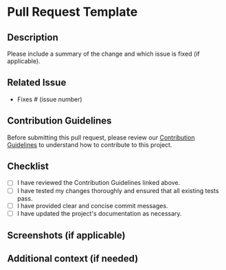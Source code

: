 # Pull Request Template

## Description

Please include a summary of the change and which issue is fixed (if applicable).

## Related Issue

- Fixes # (issue number)

## Contribution Guidelines

Before submitting this pull request, please review our [Contribution Guidelines](https://github.com/abeg-help/backend/blob/dev/CONTRIBUTING.md) to understand how to contribute to this project.

## Checklist

- [ ] I have reviewed the Contribution Guidelines linked above.
- [ ] I have tested my changes thoroughly and ensured that all existing tests pass.
- [ ] I have provided clear and concise commit messages.
- [ ] I have updated the project's documentation as necessary.

## Screenshots (if applicable)

<!-- Add screenshots or images here if your changes include visual elements -->

## Additional context (if needed)

<!-- Add any additional information or context about the changes in this pull request -->
